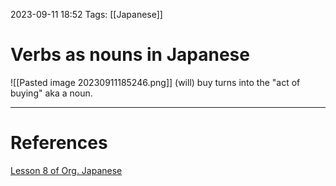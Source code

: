 2023-09-11 18:52
Tags: [[Japanese]]

# Verbs as nouns in Japanese
![[Pasted image 20230911185246.png]]
(will) buy turns into the "act of buying" aka a noun. 

___
# References
[Lesson 8 of Org. Japanese](https://www.youtube.com/watch?v=uqlQYrE2oFM&list=PLg9uYxuZf8x_A-vcqqyOFZu06WlhnypWj&index=9)